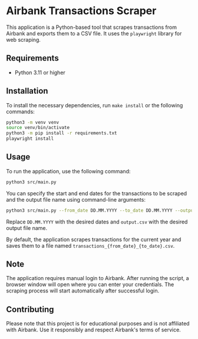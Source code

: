 # Airbank Transactions Scraper

This application is a Python-based tool that scrapes transactions from Airbank and exports them to a CSV file. It uses the `playwright` library for web scraping.

## Requirements
- Python 3.11 or higher

## Installation
To install the necessary dependencies, run `make install` or the following commands:

```bash
python3 -m venv venv
source venv/bin/activate
python3 -m pip install -r requirements.txt
playwright install
```

## Usage
To run the application, use the following command:
```bash
python3 src/main.py
```

You can specify the start and end dates for the transactions to be scraped and the output file name using command-line arguments:
```bash
python3 src/main.py --from_date DD.MM.YYYY --to_date DD.MM.YYYY --output output.csv
```

Replace `DD.MM.YYYY` with the desired dates and `output.csv` with the desired output file name.

By default, the application scrapes transactions for the current year and saves them to a file named `transactions_{from_date}_{to_date}.csv`.

## Note
The application requires manual login to Airbank. After running the script, a browser window will open where you can enter your credentials. The scraping process will start automatically after successful login.

## Contributing
Please note that this project is for educational purposes and is not affiliated with Airbank. Use it responsibly and respect Airbank's terms of service.